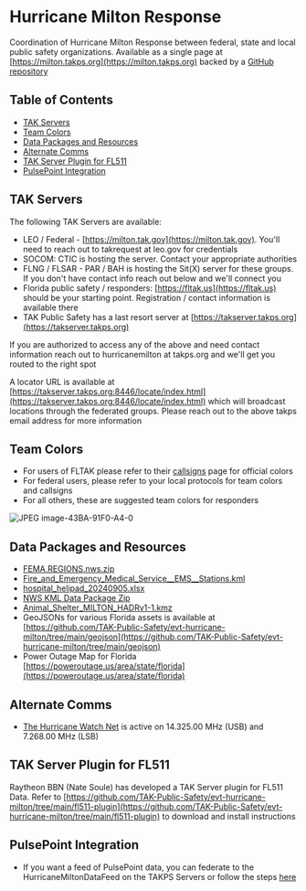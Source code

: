 # Hurricane Milton Response
Coordination of Hurricane Milton Response between federal, state and local public safety organizations. Available as a single page at [https://milton.takps.org](https://milton.takps.org) backed by a [GitHub repository](https://github.com/TAK-Public-Safety/evt-hurricane-milton)

## Table of Contents
* [TAK Servers](#tak-servers)
* [Team Colors](#team-colors)
* [Data Packages and Resources](#data-packages-and-resources)
* [Alternate Comms](#alternate-comms)
* [TAK Server Plugin for FL511](#tak-server-plugin-for-fl511)
* [PulsePoint Integration](#pulsepoint-integration)

## TAK Servers
The following TAK Servers are available:

- LEO / Federal - [https://milton.tak.gov](https://milton.tak.gov). You'll need to reach out to takrequest at leo.gov for credentials
- SOCOM: CTIC is hosting the server. Contact your appropriate authorities
- FLNG / FLSAR - PAR / BAH is hosting the Sit(X) server for these groups. If you don't have contact info reach out below and we'll connect you
- Florida public safety / responders: [https://fltak.us](https://fltak.us) should be your starting point. Registration / contact information is available there
- TAK Public Safety has a last resort server at [https://takserver.takps.org](https://takserver.takps.org)

If you are authorized to access any of the above and need contact information reach out to hurricanemilton at takps.org and we'll get you routed to the right spot

A locator URL is available at [https://takserver.takps.org:8446/locate/index.html](https://takserver.takps.org:8446/locate/index.html) which will broadcast locations through the federated groups. Please reach out to the above takps email address for more information

## Team Colors
* For users of FLTAK please refer to their [callsigns](https://fltak.cdrp.net/callsigns) page for official colors
* For federal users, please refer to your local protocols for team colors and callsigns
* For all others, these are suggested team colors for responders

![JPEG image-43BA-91F0-A4-0](https://github.com/user-attachments/assets/52907664-fa0d-415a-950b-bd1d72dac640)

## Data Packages and Resources
* [FEMA.REGIONS.nws.zip](https://github.com/TAK-Public-Safety/evt-hurricane-milton/raw/refs/heads/main/FEMA.REGIONS.nws.zip)
* [Fire_and_Emergency_Medical_Service__EMS__Stations.kml](https://github.com/TAK-Public-Safety/evt-hurricane-milton/raw/refs/heads/main/Fire_and_Emergency_Medical_Service__EMS__Stations.kml)
* [hospital_helipad_20240905.xlsx](https://github.com/TAK-Public-Safety/evt-hurricane-milton/raw/refs/heads/main/hospital_helipad_20240905.xlsx)
* [NWS KML Data Package Zip](https://github.com/user-attachments/files/17286314/NHC_MILTON_KML_LINKS.zip)
* [Animal_Shelter_MILTON_HADRv1-1.kmz](https://github.com/TAK-Public-Safety/evt-hurricane-milton/raw/refs/heads/main/Animal_Shelter_MILTON_HADRv1-1.kmz)
* GeoJSONs for various Florida assets is available at [https://github.com/TAK-Public-Safety/evt-hurricane-milton/tree/main/geojson](https://github.com/TAK-Public-Safety/evt-hurricane-milton/tree/main/geojson)
* Power Outage Map for Florida [https://poweroutage.us/area/state/florida](https://poweroutage.us/area/state/florida)

## Alternate Comms
* [The Hurricane Watch Net](https://hwn.org) is active on 14.325.00 MHz (USB) and 7.268.00 MHz (LSB)

## TAK Server Plugin for FL511
Raytheon BBN (Nate Soule) has developed a TAK Server plugin for FL511 Data. Refer to [https://github.com/TAK-Public-Safety/evt-hurricane-milton/tree/main/fl511-plugin](https://github.com/TAK-Public-Safety/evt-hurricane-milton/tree/main/fl511-plugin) to download and install instructions

## PulsePoint Integration
* If you want a feed of PulsePoint data, you can federate to the HurricaneMiltonDataFeed on the TAKPS Servers or follow the steps [here](https://github.com/TAK-Public-Safety/evt-hurricane-milton/tree/main/pulsepoint)
